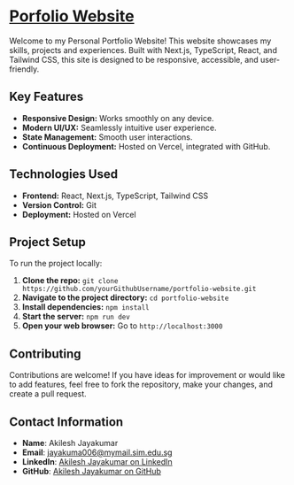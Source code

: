 # [Porfolio Website](https://www.akileshjayakumar.com/)

Welcome to my Personal Portfolio Website! This website showcases my skills, projects and experiences. Built with Next.js, TypeScript, React, and Tailwind CSS, this site is designed to be responsive, accessible, and user-friendly.

## Key Features

- **Responsive Design:** Works smoothly on any device.
- **Modern UI/UX:** Seamlessly intuitive user experience.
- **State Management:** Smooth user interactions.
- **Continuous Deployment:** Hosted on Vercel, integrated with GitHub.

## Technologies Used

- **Frontend:** React, Next.js, TypeScript, Tailwind CSS
- **Version Control:** Git
- **Deployment:** Hosted on Vercel

## Project Setup

To run the project locally:

1. **Clone the repo:** `git clone https://github.com/yourGithubUsername/portfolio-website.git`
2. **Navigate to the project directory:** `cd portfolio-website`
3. **Install dependencies:** `npm install`
4. **Start the server:** `npm run dev`
5. **Open your web browser:** Go to `http://localhost:3000`

## Contributing

Contributions are welcome! If you have ideas for improvement or would like to add features, feel free to fork the repository, make your changes, and create a pull request.

## Contact Information

- **Name**: Akilesh Jayakumar
- **Email**: jayakuma006@mymail.sim.edu.sg
- **LinkedIn**: [Akilesh Jayakumar on LinkedIn](https://www.linkedin.com/in/akileshjayakumar/)
- **GitHub**: [Akilesh Jayakumar on GitHub](https://github.com/akileshjayakumar)
